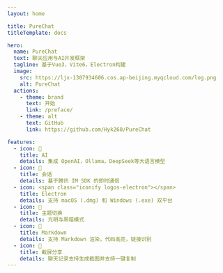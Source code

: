```yaml
---
layout: home

title: PureChat
titleTemplate: docs

hero:
  name: PureChat
  text: 聊天应用与AI开发框架
  tagline: 基于Vue3，Vite6，Electron构建
  image:
    src: https://ljx-1307934606.cos.ap-beijing.myqcloud.com/log.png
    alt: PureChat
  actions:
    - theme: brand
      text: 开始
      link: /preface/
    - theme: alt
      text: GitHub
      link: https://github.com/Hyk260/PureChat

features:
  - icon: 🧠
    title: AI
    details: 集成 OpenAI，Ollama，DeepSeek等大语言模型
  - icon: 💬
    title: 会话
    details: 基于腾讯 IM SDK 的即时通信
  - icon: <span class="iconify logos-electron"></span>
    title: Electron
    details: 支持 macOS (.dmg) 和 Windows (.exe) 双平台
  - icon: 🌙
    title: 主题切换
    details: 光明与黑暗模式
  - icon: 📝
    title: Markdown
    details: 支持 Markdown 渲染，代码高亮，链接识别
  - icon: 📸
    title: 截屏分享
    details: 聊天记录支持生成截图并支持一键复制
---
```

<Confetti />